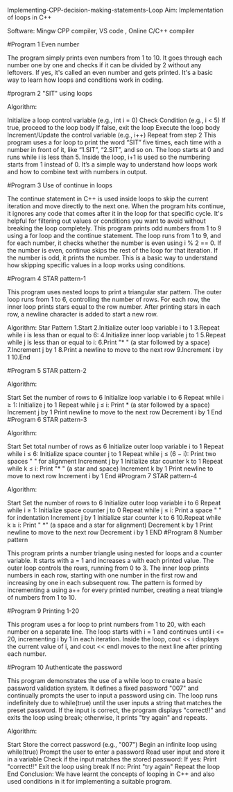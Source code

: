 Implementing-CPP-decision-making-statements-Loop
Aim: Implementation of loops in C++

Software: Mingw CPP compiler, VS code , Online C/C++ compiler

#Program 1 Even number

The program simply prints even numbers from 1 to 10. It goes through each number one by one and checks if it can be divided by 2 without any leftovers. If yes, it's called an even number and gets printed. It's a basic way to learn how loops and conditions work in coding.

#program 2 "SIT" using loops

Algorithm:

Initialize a loop control variable (e.g., int i = 0)
Check Condition (e.g., i < 5)
If true, proceed to the loop body
If false, exit the loop
Execute the loop body
Increment/Update the control variable (e.g., i++)
Repeat from step 2
This program uses a for loop to print the word “SIT” five times, each time with a number in front of it, like “1.SIT”, “2.SIT”, and so on. The loop starts at 0 and runs while i is less than 5. Inside the loop, i+1 is used so the numbering starts from 1 instead of 0. It’s a simple way to understand how loops work and how to combine text with numbers in output.

#Program 3 Use of continue in loops

The continue statement in C++ is used inside loops to skip the current iteration and move directly to the next one. When the program hits continue, it ignores any code that comes after it in the loop for that specific cycle. It's helpful for filtering out values or conditions you want to avoid without breaking the loop completely. This program prints odd numbers from 1 to 9 using a for loop and the continue statement. The loop runs from 1 to 9, and for each number, it checks whether the number is even using i % 2 == 0. If the number is even, continue skips the rest of the loop for that iteration. If the number is odd, it prints the number. This is a basic way to understand how skipping specific values in a loop works using conditions.

#Program 4 STAR pattern-1

This program uses nested loops to print a triangular star pattern. The outer loop runs from 1 to 6, controlling the number of rows. For each row, the inner loop prints stars equal to the row number. After printing stars in each row, a newline character is added to start a new row.

Algorithm: Star Pattern 1.Start 2.Initialize outer loop variable i to 1 3.Repeat while i is less than or equal to 6: 4.Initialize inner loop variable j to 1 5.Repeat while j is less than or equal to i: 6.Print "* " (a star followed by a space) 7.Increment j by 1 8.Print a newline to move to the next row 9.Increment i by 1 10.End

#Program 5 STAR pattern-2

Algorithm:

Start
Set the number of rows to 6
Initialize loop variable i to 6
Repeat while i ≥ 1:
Initialize j to 1
Repeat while j ≤ i:
Print * (a star followed by a space)
Increment j by 1
Print newline to move to the next row
Decrement i by 1
End
#Program 6 STAR pattern-3

Algorithm:

Start
Set total number of rows as 6
Initialize outer loop variable i to 1
Repeat while i ≤ 6:
Initialize space counter j to 1
Repeat while j ≤ (6 − i):
Print two spaces " " for alignment
Increment j by 1
Initialize star counter k to 1
Repeat while k ≤ i:
Print "* " (a star and space)
Increment k by 1
Print newline to move to next row
Increment i by 1
End
#Program 7 STAR pattern-4

Algorithm:

Start
Set the number of rows to 6
Initialize outer loop variable i to 6
Repeat while i ≥ 1:
Initialize space counter j to 0
Repeat while j ≤ i:
Print a space " " for indentation
Increment j by 1
Initialize star counter k to 6 10.Repeat while k ≥ i:
Print " *" (a space and a star for alignment)
Decrement k by 1
Print newline to move to the next row
Decrement i by 1
END
#Program 8 Number pattern

This program prints a number triangle using nested for loops and a counter variable. It starts with a = 1 and increases a with each printed value. The outer loop controls the rows, running from 0 to 3. The inner loop prints numbers in each row, starting with one number in the first row and increasing by one in each subsequent row. The pattern is formed by incrementing a using a++ for every printed number, creating a neat triangle of numbers from 1 to 10.

#Program 9 Printing 1-20

This program uses a for loop to print numbers from 1 to 20, with each number on a separate line. The loop starts with i = 1 and continues until i <= 20, incrementing i by 1 in each iteration. Inside the loop, cout << i displays the current value of i, and cout << endl moves to the next line after printing each number.

#Program 10 Authenticate the password

This program demonstrates the use of a while loop to create a basic password validation system. It defines a fixed password "007" and continually prompts the user to input a password using cin. The loop runs indefinitely due to while(true) until the user inputs a string that matches the preset password. If the input is correct, the program displays "correct!!" and exits the loop using break; otherwise, it prints "try again" and repeats.

Algorithm:

Start
Store the correct password (e.g., "007")
Begin an infinite loop using while(true)
Prompt the user to enter a password
Read user input and store it in a variable
Check if the input matches the stored password:
If yes: Print "correct!!"
Exit the loop using break
If no: Print "try again"
Repeat the loop
End
Conclusion: We have learnt the concepts of looping in C++ and also used conditions in it for implementing a suitable program.
